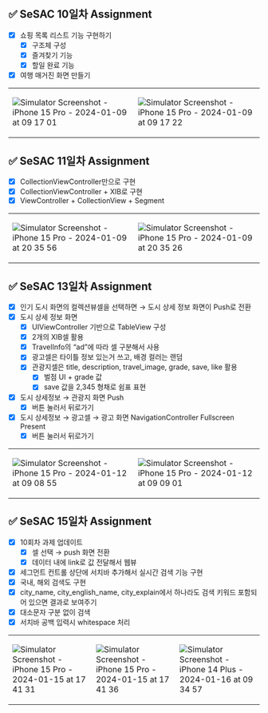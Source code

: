 ## ✅ SeSAC 10일차 Assignment

- [x]  쇼핑 목록 리스트 기능 구현하기
    - [x]  구조체 구성
    - [x]  즐겨찾기 기능
    - [x]  할일 완료 기능
- [x]  여행 매거진 화면 만들기

<table>
<tr>
<td>
    
![Simulator Screenshot - iPhone 15 Pro - 2024-01-09 at 09 17 01](https://github.com/MADElinessss/ShoppingListApp/assets/88757043/50ff5ec1-efd0-4e05-acad-ec09d159deee)

</td>
<td>

![Simulator Screenshot - iPhone 15 Pro - 2024-01-09 at 09 17 22](https://github.com/MADElinessss/ShoppingListApp/assets/88757043/3321c1e1-3a7d-4a02-9bdd-cec991b9483d)


</td>
</tr>
</table>

## ✅ SeSAC 11일차 Assignment

- [x]  CollectionViewController만으로 구현
- [x]  CollectionViewController + XIB로 구현
- [x]  ViewController + CollectionView + Segment

<table>
<tr>
<td>
    
![Simulator Screenshot - iPhone 15 Pro - 2024-01-09 at 20 35 56](https://github.com/MADElinessss/ShoppingListApp/assets/88757043/639ab65f-d1af-411d-acc4-a8d4d8408c6e)


</td>
<td>

![Simulator Screenshot - iPhone 15 Pro - 2024-01-09 at 20 35 26](https://github.com/MADElinessss/ShoppingListApp/assets/88757043/7ea2b4cd-9af4-4275-bb59-c5d5fb3384f5)


</td>
</tr>
</table>

## ✅ SeSAC 13일차 Assignment

- [x]  인기 도시 화면의 컬렉션뷰셀을 선택하면 → 도시 상세 정보 화면이 Push로 전환
- [x]  도시 상세 정보 화면
    - [x]  UIViewController 기반으로 TableView 구성
    - [x]  2개의 XIB셀 활용
    - [x]  TravelInfo의 “ad”에 따라 셀 구분해서 사용
    - [x]  광고셀은 타이틀 정보 있는거 쓰고, 배경 컬러는 랜덤
    - [x]  관광지셀은 title, description, travel_image, grade, save, like 활용
        - [x]  벌점 UI + grade 값
        - [x]  save 값을 2,345 형채로 쉼표 표현
- [x]  도시 상세정보 → 관광지 화면 Push
    - [x]  버튼 눌러서 뒤로가기
- [x]  도시 상세정보 → 광고셀 → 광고 화면 NavigationController Fullscreen Present
    - [x]  버튼 눌러서 뒤로가기

<table>
<tr>
<td>
    
![Simulator Screenshot - iPhone 15 Pro - 2024-01-12 at 09 08 55](https://github.com/MADElinessss/ShoppingListApp/assets/88757043/e9178c2e-5bd8-4466-94d4-f3f4ecd0e582)


</td>
<td>

![Simulator Screenshot - iPhone 15 Pro - 2024-01-12 at 09 09 01](https://github.com/MADElinessss/ShoppingListApp/assets/88757043/229389db-02b1-462d-aa3d-98af2b05569e)


</td>
</tr>
</table>

## ✅ SeSAC 15일차 Assignment

- [x]  10회차 과제 업데이트
    - [x]  셀 선택 → push 화면 전환
    - [x]  데이터 내에 link로 값 전달해서 웹뷰
     
- [x]  세그먼트 컨트롤 상단에 서치바 추가해서 실시간 검색 기능 구현
- [x]  국내, 해외 검색도 구현
- [x]  city_name, city_english_name, city_explain에서 하나라도 검색 키워드 포함되어 있으면 결과로 보여주기
- [x]  대소문자 구분 없이 검색
- [x]  서치바 공백 입력시 whitespace 처리

<table>
<tr>
<td>
    
![Simulator Screenshot - iPhone 15 Pro - 2024-01-15 at 17 41 31](https://github.com/MADElinessss/ShoppingListApp/assets/88757043/117803fc-5e78-4aef-8c46-d3279b114ae0)

</td>
<td>

![Simulator Screenshot - iPhone 15 Pro - 2024-01-15 at 17 41 36](https://github.com/MADElinessss/ShoppingListApp/assets/88757043/c2ba9191-b4d6-4cb5-80a7-8e2c1d6ff775)

</td>
<td>
    
![Simulator Screenshot - iPhone 14 Plus - 2024-01-16 at 09 34 57](https://github.com/MADElinessss/ShoppingListApp/assets/88757043/838487fa-efbb-4628-98c1-a9e63c2d6b64)


</td>
</tr>
</table>
